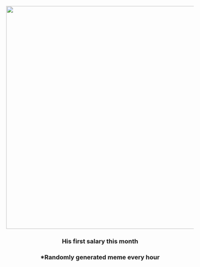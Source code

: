 <p align="center">
        <img src="https://i.redd.it/24h5qgkhaho91.jpg" width="600" height="600">
        </p>
        <h3 align="center">His first salary this month</h3>
        <h3 align="center">*Randomly generated meme every hour</h3>
    